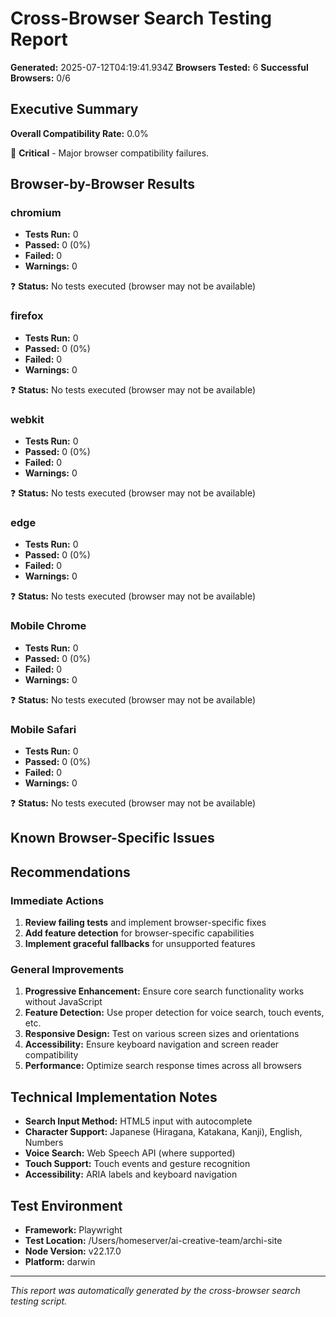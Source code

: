 # Cross-Browser Search Testing Report

**Generated:** 2025-07-12T04:19:41.934Z
**Browsers Tested:** 6
**Successful Browsers:** 0/6

## Executive Summary

**Overall Compatibility Rate:** 0.0%

🚫 **Critical** - Major browser compatibility failures.

## Browser-by-Browser Results

### chromium

- **Tests Run:** 0
- **Passed:** 0 (0%)
- **Failed:** 0
- **Warnings:** 0

❓ **Status:** No tests executed (browser may not be available)

### firefox

- **Tests Run:** 0
- **Passed:** 0 (0%)
- **Failed:** 0
- **Warnings:** 0

❓ **Status:** No tests executed (browser may not be available)

### webkit

- **Tests Run:** 0
- **Passed:** 0 (0%)
- **Failed:** 0
- **Warnings:** 0

❓ **Status:** No tests executed (browser may not be available)

### edge

- **Tests Run:** 0
- **Passed:** 0 (0%)
- **Failed:** 0
- **Warnings:** 0

❓ **Status:** No tests executed (browser may not be available)

### Mobile Chrome

- **Tests Run:** 0
- **Passed:** 0 (0%)
- **Failed:** 0
- **Warnings:** 0

❓ **Status:** No tests executed (browser may not be available)

### Mobile Safari

- **Tests Run:** 0
- **Passed:** 0 (0%)
- **Failed:** 0
- **Warnings:** 0

❓ **Status:** No tests executed (browser may not be available)

## Known Browser-Specific Issues

## Recommendations

### Immediate Actions
1. **Review failing tests** and implement browser-specific fixes
2. **Add feature detection** for browser-specific capabilities
3. **Implement graceful fallbacks** for unsupported features

### General Improvements
1. **Progressive Enhancement:** Ensure core search functionality works without JavaScript
2. **Feature Detection:** Use proper detection for voice search, touch events, etc.
3. **Responsive Design:** Test on various screen sizes and orientations
4. **Accessibility:** Ensure keyboard navigation and screen reader compatibility
5. **Performance:** Optimize search response times across all browsers

## Technical Implementation Notes

- **Search Input Method:** HTML5 input with autocomplete
- **Character Support:** Japanese (Hiragana, Katakana, Kanji), English, Numbers
- **Voice Search:** Web Speech API (where supported)
- **Touch Support:** Touch events and gesture recognition
- **Accessibility:** ARIA labels and keyboard navigation

## Test Environment

- **Framework:** Playwright
- **Test Location:** /Users/homeserver/ai-creative-team/archi-site
- **Node Version:** v22.17.0
- **Platform:** darwin

---
*This report was automatically generated by the cross-browser search testing script.*
